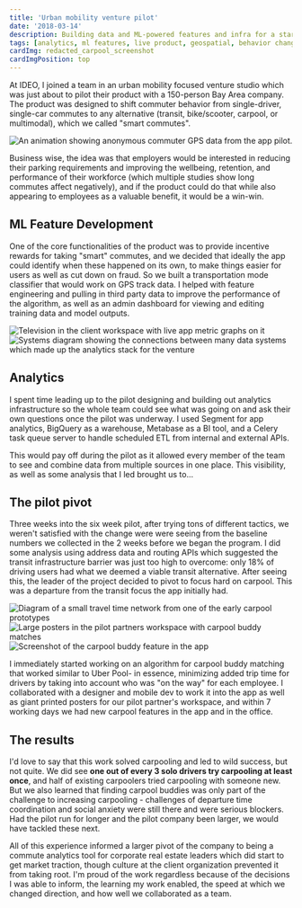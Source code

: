 ```yaml
---
title: 'Urban mobility venture pilot'
date: '2018-03-14'
description: Building data and ML-powered features and infra for a startup
tags: [analytics, ml features, live product, geospatial, behavior change]
cardImg: redacted_carpool_screenshot
cardImgPosition: top
---
```


<script>
import Img from '@zerodevx/svelte-img'    
import dash from '$lib/images/mobility_dashboard.png?as=run';
import stack from '$lib/images/analytics_stack.png?as=run';
import net from '$lib/images/commute_network.png?as=run';
import app from '$lib/images/redacted_carpool_screenshot.png?as=run:0';
import poster from '$lib/images/posters.png?as=run';
import commutes from '$lib/images/commutes.gif';
</script>

At IDEO, I joined a team in an urban mobility focused venture studio which was just about to pilot their product with a 150-person Bay Area company. The product was designed to shift commuter behavior from single-driver, single-car commutes to any alternative (transit, bike/scooter, carpool, or multimodal), which we called "smart commutes".

<img src={commutes} alt='An animation showing anonymous commuter GPS data from the app pilot.' class="float-right sm:w-96 sm:ml-8 sm:-mr-16">

Business wise, the idea was that employers would be interested in reducing their parking requirements and improving the wellbeing, retention, and performance of their workforce (which multiple studies show long commutes affect negatively), and if the product could do that while also appearing to employees as a valuable benefit, it would be a win-win.

## ML Feature Development

One of the core functionalities of the product was to provide incentive rewards for taking "smart" commutes, and we decided that ideally the app could identify when these happened on its own, to make things easier for users as well as cut down on fraud. So we built a transportation mode classifier that would work on GPS track data. I helped with feature engineering and pulling in third party data to improve the performance of the algorithm, as well as an admin dashboard for viewing and editing training data and model outputs.

<div class="mb-4 sm:float-left sm:mb-8 sm:mr-8 sm:-ml-16 relative">
    <Img class="sm:w-56" src={dash} alt='Television in the client workspace with live app metric graphs on it' />
    <Img class="sm:w-96 sm:max-w-[130%] absolute bottom-0 sm:-bottom-4 sm:-right-2" src={stack} alt='Systems diagram showing the connections between many data systems which made up the analytics stack for the venture' />
</div>

## Analytics

I spent time leading up to the pilot designing and building out analytics infrastructure so the whole team could see what was going on and ask their own questions once the pilot was underway. I used Segment for app analytics, BigQuery as a warehouse, Metabase as a BI tool, and a Celery task queue server to handle scheduled ETL from internal and external APIs.

This would pay off during the pilot as it allowed every member of the team to see and combine data from multiple sources in one place. This visibility, as well as some analysis that I led brought us to...

## The pilot pivot

Three weeks into the six week pilot, after trying tons of different tactics, we weren't satisfied with the change were were seeing from the baseline numbers we collected in the 2 weeks before we began the program. I did some analysis using address data and routing APIs which suggested the transit infrastructure barrier was just too high to overcome: only 18% of driving users had what we deemed a viable transit alternative. After seeing this, the leader of the project decided to pivot to focus hard on carpool. This was a departure from the transit focus the app initially had.

<Img class="w-48 sm:float-right sm:ml-16 relative top-10 z-10 left-4 sm:right-10" src={net} alt='Diagram of a small travel time network from one of the early carpool prototypes' />
<Img class="sm:w-96 sm:float-right clear-right sm:ml-8 my-4 relative sm:-mr-16" src={poster} alt='Large posters in the pilot partners workspace with carpool buddy matches' />
<Img class="w-72 sm:float-right clear-right sm:ml-8 left-32 sm:left-0 relative -top-32 sm:-top-16 -mb-24 sm:-mb-12 "  src={app} alt='Screenshot of the carpool buddy feature in the app' />
    


I immediately started working on an algorithm for carpool buddy matching that worked similar to Uber Pool- in essence, minimizing added trip time for drivers by taking into account who was "on the way" for each employee. I collaborated with a designer and mobile dev to work it into the app as well as giant printed posters for our pilot partner's workspace, and within 7 working days we had new carpool features in the app and in the office.

## The results

I'd love to say that this work solved carpooling and led to wild success, but not quite. We did see **one out of every 3 solo drivers try carpooling at least once**, and half of existing carpoolers tried carpooling with someone new. But we also learned that finding carpool buddies was only part of the challenge to increasing carpooling - challenges of departure time coordination and social anxiety were still there and were serious blockers. Had the pilot run for longer and the pilot company been larger, we would have tackled these next.

All of this experience informed a larger pivot of the company to being a commute analytics tool for corporate real estate leaders which did start to get market traction, though culture at the client organization prevented it from taking root. I'm proud of the work regardless because of the decisions I was able to inform, the learning my work enabled, the speed at which we changed direction, and how well we collaborated as a team.
